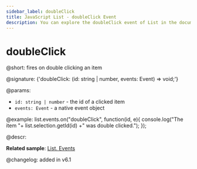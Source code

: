 ```yaml
---
sidebar_label: doubleClick
title: JavaScript List - doubleClick Event 
description: You can explore the doubleClick event of List in the documentation of the DHTMLX JavaScript UI library. Browse developer guides and API reference, try out code examples and live demos, and download a free 30-day evaluation version of DHTMLX Suite.
---
```


# doubleClick

@short: fires on double clicking an item

@signature: {'doubleClick: (id: string | number, events: Event) => void;'}

@params:
- `id: string | number` - the id of a clicked item
- `events: Event` - a native event object

@example:
list.events.on("doubleClick", function(id, e){
   console.log("The item "+ list.selection.getId(id) +" was double clicked.");
});

@descr:

**Related sample**: [List. Events](https://snippet.dhtmlx.com/iwt1yd61)    

@changelog: added in v6.1
